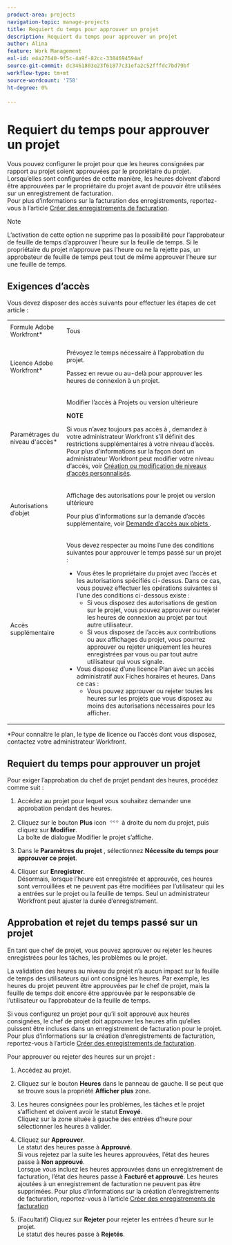 ```yaml
---
product-area: projects
navigation-topic: manage-projects
title: Requiert du temps pour approuver un projet
description: Requiert du temps pour approuver un projet
author: Alina
feature: Work Management
exl-id: e4a27640-9f5c-4a9f-82cc-3384694594af
source-git-commit: dc3461803e23f61877c31efa2c52fffdc7bd79bf
workflow-type: tm+mt
source-wordcount: '758'
ht-degree: 0%

---
```


# Requiert du temps pour approuver un projet

<!--
<p data-mc-conditions="QuicksilverOrClassic.Draft mode">(NOTE: THIS IS LINKED TO THE UI IN A TOOLTIP IN THE EDIT PROJECT MODAL) </p>
-->

Vous pouvez configurer le projet pour que les heures consignées par rapport au projet soient approuvées par le propriétaire du projet. Lorsqu’elles sont configurées de cette manière, les heures doivent d’abord être approuvées par le propriétaire du projet avant de pouvoir être utilisées sur un enregistrement de facturation.\
Pour plus d’informations sur la facturation des enregistrements, reportez-vous à l’article [Créer des enregistrements de facturation](../../../manage-work/projects/project-finances/create-billing-records.md).

>[!NOTE]
>
>L’activation de cette option ne supprime pas la possibilité pour l’approbateur de feuille de temps d’approuver l’heure sur la feuille de temps. Si le propriétaire du projet n’approuve pas l’heure ou ne la rejette pas, un approbateur de feuille de temps peut tout de même approuver l’heure sur une feuille de temps.

## Exigences d’accès

Vous devez disposer des accès suivants pour effectuer les étapes de cet article :

<table style="table-layout:auto"> 
 <col> 
 <col> 
 <tbody> 
  <tr> 
   <td role="rowheader">Formule Adobe Workfront*</td> 
   <td> <p>Tous</p> </td> 
  </tr> 
  <tr> 
   <td role="rowheader">Licence Adobe Workfront*</td> 
   <td> <p>Prévoyez le temps nécessaire à l’approbation du projet.</p>
   <p>Passez en revue ou au-delà pour approuver les heures de connexion à un projet.</p>
    </td> 
  </tr> 
  <tr> 
   <td role="rowheader">Paramétrages du niveau d'accès*</td> 
   <td> <p>Modifier l’accès à Projets ou version ultérieure</p> <p><b>NOTE</b>

Si vous n’avez toujours pas accès à , demandez à votre administrateur Workfront s’il définit des restrictions supplémentaires à votre niveau d’accès. Pour plus d’informations sur la façon dont un administrateur Workfront peut modifier votre niveau d’accès, voir <a href="../../../administration-and-setup/add-users/configure-and-grant-access/create-modify-access-levels.md" class="MCXref xref">Création ou modification de niveaux d’accès personnalisés</a>.</p> </td>
</tr> 
  <tr> 
   <td role="rowheader">Autorisations d’objet</td> 
   <td> <p>Affichage des autorisations pour le projet ou version ultérieure</p> <p>Pour plus d’informations sur la demande d’accès supplémentaire, voir <a href="../../../workfront-basics/grant-and-request-access-to-objects/request-access.md" class="MCXref xref">Demande d’accès aux objets </a>.</p> </td> 
  </tr> 
  <tr> 
   <td role="rowheader">Accès supplémentaire</td> 
   <td> <p>Vous devez respecter au moins l’une des conditions suivantes pour approuver le temps passé sur un projet :</p> 
    <ul> 
     <li>Vous êtes le propriétaire du projet avec l’accès et les autorisations spécifiés ci-dessus. Dans ce cas, vous pouvez effectuer les opérations suivantes si l’une des conditions ci-dessous existe : 
      <ul>
       <li>Si vous disposez des autorisations de gestion sur le projet, vous pouvez approuver ou rejeter les heures de connexion au projet par tout autre utilisateur.</li>
       <li> Si vous disposez de l’accès aux contributions ou aux affichages du projet, vous pourrez approuver ou rejeter uniquement les heures enregistrées par vous ou par tout autre utilisateur qui vous signale.<br></li>
      </ul></li> 
     <li>Vous disposez d’une licence Plan avec un accès administratif aux Fiches horaires et heures. Dans ce cas :
      <ul>
       <li>Vous pouvez approuver ou rejeter toutes les heures sur les projets que vous disposez au moins des autorisations nécessaires pour les afficher. </li>
      </ul></li> 
    </ul> </td> 
  </tr> 
 </tbody> 
</table>

&#42;Pour connaître le plan, le type de licence ou l’accès dont vous disposez, contactez votre administrateur Workfront.

## Requiert du temps pour approuver un projet

Pour exiger l’approbation du chef de projet pendant des heures, procédez comme suit :

1. Accédez au projet pour lequel vous souhaitez demander une approbation pendant des heures.
1. Cliquez sur le bouton **Plus** icon ![](assets/more-icon.png) à droite du nom du projet, puis cliquez sur **Modifier**.\
   La boîte de dialogue Modifier le projet s’affiche.

1. Dans le **Paramètres du projet** , sélectionnez **Nécessite du temps pour approuver ce projet**.
1. Cliquer sur **Enregistrer**.\
   Désormais, lorsque l’heure est enregistrée et approuvée, ces heures sont verrouillées et ne peuvent pas être modifiées par l’utilisateur qui les a entrées sur le projet ou la feuille de temps. Seul un administrateur Workfront peut ajuster la durée d’enregistrement.

## Approbation et rejet du temps passé sur un projet

En tant que chef de projet, vous pouvez approuver ou rejeter les heures enregistrées pour les tâches, les problèmes ou le projet.

La validation des heures au niveau du projet n’a aucun impact sur la feuille de temps des utilisateurs qui ont consigné les heures. Par exemple, les heures du projet peuvent être approuvées par le chef de projet, mais la feuille de temps doit encore être approuvée par le responsable de l’utilisateur ou l’approbateur de la feuille de temps. 

Si vous configurez un projet pour qu’il soit approuvé aux heures consignées, le chef de projet doit approuver les heures afin qu’elles puissent être incluses dans un enregistrement de facturation pour le projet. Pour plus d’informations sur la création d’enregistrements de facturation, reportez-vous à l’article [Créer des enregistrements de facturation](../../../manage-work/projects/project-finances/create-billing-records.md).

Pour approuver ou rejeter des heures sur un projet :

1. Accédez au projet.
1. Cliquez sur le bouton **Heures** dans le panneau de gauche. Il se peut que se trouve sous la propriété **Afficher plus** zone.

1. Les heures consignées pour les problèmes, les tâches et le projet s’affichent et doivent avoir le statut **Envoyé**.\
   Cliquez sur la zone située à gauche des entrées d’heure pour sélectionner les heures à valider.

1. Cliquez sur **Approuver**.\
   Le statut des heures passe à **Approuvé**.\
   Si vous rejetez par la suite les heures approuvées, l’état des heures passe à **Non approuvé**.\
   Lorsque vous incluez les heures approuvées dans un enregistrement de facturation, l’état des heures passe à **Facturé et approuvé**. Les heures ajoutées à un enregistrement de facturation ne peuvent pas être supprimées. Pour plus d’informations sur la création d’enregistrements de facturation, reportez-vous à l’article [Créer des enregistrements de facturation](../../../manage-work/projects/project-finances/create-billing-records.md)

1. (Facultatif) Cliquez sur **Rejeter** pour rejeter les entrées d’heure sur le projet.\
   Le statut des heures passe à **Rejetés**.
